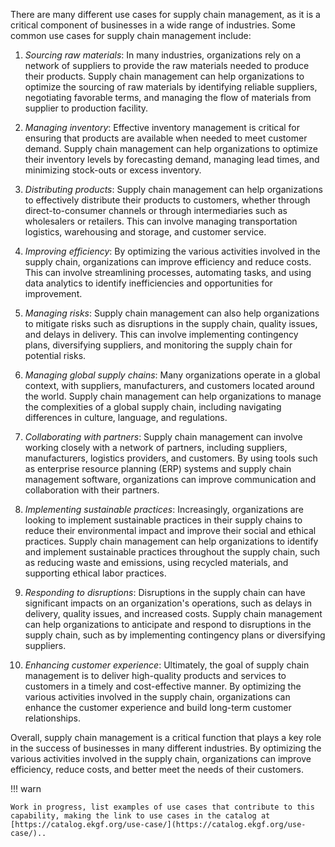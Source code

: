 There are many different use cases for supply chain management, as it is a critical component of businesses in a wide range of industries. Some common use cases for supply chain management include:

1. _Sourcing raw materials_: In many industries, organizations rely on a network of suppliers to provide the raw materials needed to produce their products. Supply chain management can help organizations to optimize the sourcing of raw materials by identifying reliable suppliers, negotiating favorable terms, and managing the flow of materials from supplier to production facility.


2. _Managing inventory_: Effective inventory management is critical for ensuring that products are available when needed to meet customer demand. Supply chain management can help organizations to optimize their inventory levels by forecasting demand, managing lead times, and minimizing stock-outs or excess inventory.


3. _Distributing products_: Supply chain management can help organizations to effectively distribute their products to customers, whether through direct-to-consumer channels or through intermediaries such as wholesalers or retailers. This can involve managing transportation logistics, warehousing and storage, and customer service.


4. _Improving efficiency_: By optimizing the various activities involved in the supply chain, organizations can improve efficiency and reduce costs. This can involve streamlining processes, automating tasks, and using data analytics to identify inefficiencies and opportunities for improvement.


5. _Managing risks_: Supply chain management can also help organizations to mitigate risks such as disruptions in the supply chain, quality issues, and delays in delivery. This can involve implementing contingency plans, diversifying suppliers, and monitoring the supply chain for potential risks.


6. _Managing global supply chains_: Many organizations operate in a global context, with suppliers, manufacturers, and customers located around the world. Supply chain management can help organizations to manage the complexities of a global supply chain, including navigating differences in culture, language, and regulations.


7. _Collaborating with partners_: Supply chain management can involve working closely with a network of partners, including suppliers, manufacturers, logistics providers, and customers. By using tools such as enterprise resource planning (ERP) systems and supply chain management software, organizations can improve communication and collaboration with their partners.


8. _Implementing sustainable practices_: Increasingly, organizations are looking to implement sustainable practices in their supply chains to reduce their environmental impact and improve their social and ethical practices. Supply chain management can help organizations to identify and implement sustainable practices throughout the supply chain, such as reducing waste and emissions, using recycled materials, and supporting ethical labor practices.


9. _Responding to disruptions_: Disruptions in the supply chain can have significant impacts on an organization's operations, such as delays in delivery, quality issues, and increased costs. Supply chain management can help organizations to anticipate and respond to disruptions in the supply chain, such as by implementing contingency plans or diversifying suppliers.


10. _Enhancing customer experience_: Ultimately, the goal of supply chain management is to deliver high-quality products and services to customers in a timely and cost-effective manner. By optimizing the various activities involved in the supply chain, organizations can enhance the customer experience and build long-term customer relationships.

Overall, supply chain management is a critical function that plays a key role in the success of businesses in many different industries. By optimizing the various activities involved in the supply chain, organizations can improve efficiency, reduce costs, and better meet the needs of their customers.



!!! warn

    Work in progress, list examples of use cases that contribute to this capability, making the link to use cases in the catalog at [https://catalog.ekgf.org/use-case/](https://catalog.ekgf.org/use-case/)..
